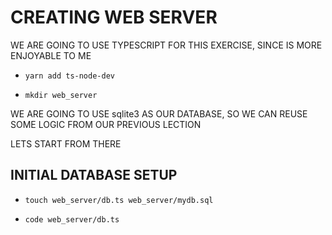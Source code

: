 # CREATING WEB SERVER

WE ARE GOING TO USE TYPESCRIPT FOR THIS EXERCISE, SINCE IS MORE ENJOYABLE TO ME

- `yarn add ts-node-dev`

- `mkdir web_server`

WE ARE GOING TO USE sqlite3 AS OUR DATABASE, SO WE CAN REUSE SOME LOGIC FROM OUR PREVIOUS LECTION

LETS START FROM THERE

## INITIAL DATABASE SETUP

- `touch web_server/db.ts web_server/mydb.sql`

- `code web_server/db.ts`

```ts

```
